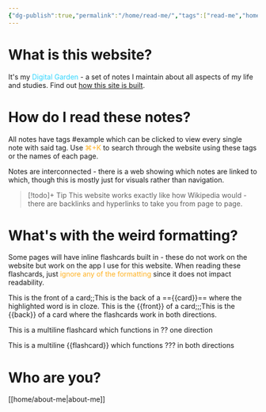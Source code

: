```yaml
---
{"dg-publish":true,"permalink":"/home/read-me/","tags":["read-me","home","faq","gardenEntry"],"updated":"2024-08-16T18:23:07.900+01:00"}
---
```


# What is this website?

It's my <span style="color:rgb(49, 214, 255)">Digital Garden</span> - a set of notes I maintain about all aspects of my life and studies. Find out [how this site is built](https://dg-docs.ole.dev/). 

# How do I read these notes?

All notes have tags #example which can be clicked to view every single note with said tag. Use <span style="color:rgb(255, 177, 33)">⌘+K</span> to search through the website using these tags or the names of each page.

Notes are interconnected - there is a web showing which notes are linked to which, though this is mostly just for visuals rather than navigation.

> [!todo]+ Tip
> This website works exactly like how Wikipedia would - there are backlinks and hyperlinks to take you from page to page.

# What's with the weird formatting?

Some pages will have inline flashcards built in - these do not work on the website but work on the app I use for this website. When reading these flashcards, just <span style="color:rgb(255, 177, 33)">ignore any of the formatting</span> since it does not impact readability.

This is the front of a card;;This is the back of a =={{card}}== where the highlighted word is in cloze.
This is the {{front}} of a card;;;This is the {{back}} of a card where the flashcards work in both directions.

This is a multiline 
flashcard which
functions in
??
one direction

This is a multiline
{{flashcard}} which
functions
???
in both directions

# Who are you?

[[home/about-me\|about-me]]